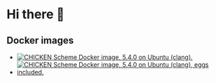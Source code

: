 # Hi there 👋

## Docker images

- [![CHICKEN Scheme Docker image, 5.4.0 on Ubuntu (clang).](https://github.com/massimo-nocentini/chicken-scheme.docker/actions/workflows/docker-publish.yml/badge.svg?branch=5.4.0)](https://github.com/massimo-nocentini/chicken-scheme.docker/actions/workflows/docker-publish.yml)
- [![CHICKEN Scheme Docker image, 5.4.0 on Ubuntu (clang), eggs included.](https://github.com/massimo-nocentini/chicken-scheme.docker/actions/workflows/docker-publish.yml/badge.svg?branch=5.4.0-eggs-included)](https://github.com/massimo-nocentini/chicken-scheme.docker/actions/workflows/docker-publish.yml)
